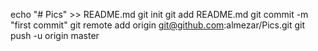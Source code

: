 echo "# Pics" >> README.md
git init
git add README.md
git commit -m "first commit"
git remote add origin git@github.com:almezar/Pics.git
git push -u origin master
